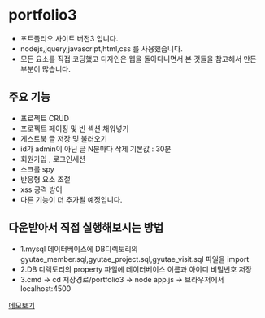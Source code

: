 # portfolio3

* 포트폴리오 사이트 버전3 입니다.
* nodejs,jquery,javascript,html,css 를 사용했습니다. 
* 모든 요소를 직접 코딩했고 디자인은 웹을 돌아다니면서 본 것들을 참고해서 만든 부분이 많습니다.

## 주요 기능
 * 프로젝트 CRUD
 * 프로젝트 페이징 및 빈 섹션 채워넣기
 * 게스트북 글 저장 및 불러오기
 * id가 admin이 아닌 글 N분마다 삭제 기본값 : 30분  
 * 회원가입 , 로그인세션
 * 스크롤 spy
 * 반응형 요소 조절 
 * xss 공격 방어
 * 다른 기능이 더 추가될 예정입니다.


## 다운받아서 직접 실행해보시는 방법
 * 1.mysql 데이터베이스에 DB디렉토리의 gyutae_member.sql,gyutae_project.sql,gyutae_visit.sql 파일을 import 
 * 2.DB 디렉토리의 property 파일에 데이터베이스 이름과 아이디 비밀번호 저장
 * 3.cmd -> cd 저장경로/portfolio3 -> node app.js -> 브라우저에서 localhost:4500 

[데모보기](http://kutaelee.iptime.org:4500)
